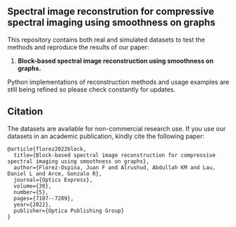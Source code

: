 ## Spectral image reconstrution for compressive spectral imaging using smoothness on graphs

This repository contains both real and simulated datasets to test the methods and reproduce the results of our paper:

1. **Block-based spectral image reconstruction using smoothness on graphs.**

Python implementations of reconstruction methods and usage examples are still being refined so please check constantly for updates.

## Citation

The datasets are available for non-commercial research use. If you use our datasets in an academic publication, kindly cite the following paper:
```
@article{florez2022block,
  title={Block-based spectral image reconstruction for compressive spectral imaging using smoothness on graphs},
  author={Florez-Ospina, Juan F and Alrushud, Abdullah KM and Lau, Daniel L and Arce, Gonzalo R},
  journal={Optics Express},
  volume={30},
  number={5},
  pages={7187--7209},
  year={2022},
  publisher={Optica Publishing Group}
}
```
